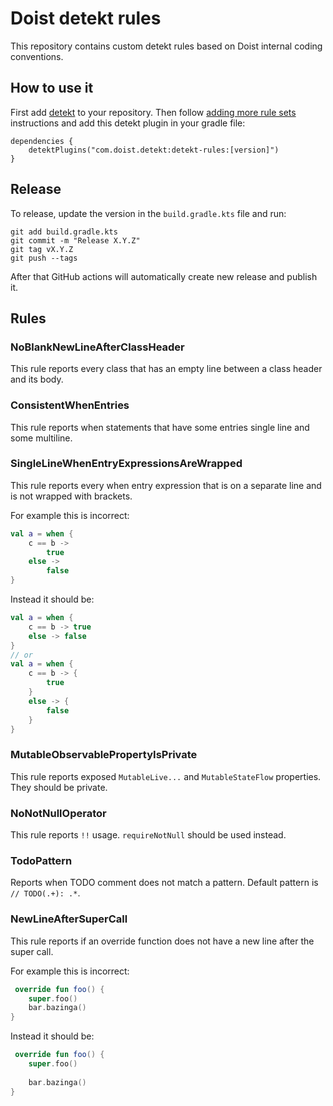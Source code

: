 # Doist detekt rules

This repository contains custom detekt rules based on Doist internal coding conventions.

## How to use it

First add [detekt](https://github.com/detekt/detekt) to your repository. Then follow
[adding more rule sets](https://github.com/detekt/detekt#adding-more-rule-sets) instructions and add this
detekt plugin in your gradle file:
```
dependencies {
    detektPlugins("com.doist.detekt:detekt-rules:[version]")
}
```

## Release

To release, update the version in the `build.gradle.kts` file and run:
```
git add build.gradle.kts
git commit -m "Release X.Y.Z"
git tag vX.Y.Z
git push --tags
```
After that GitHub actions will automatically create new release and publish it.

## Rules

### NoBlankNewLineAfterClassHeader

This rule reports every class that has an empty line between a class header and its body.

### ConsistentWhenEntries

This rule reports when statements that have some entries single line and some multiline. 

### SingleLineWhenEntryExpressionsAreWrapped

This rule reports every when entry expression that is on a separate line and is not wrapped with 
brackets.

For example this is incorrect:
```kotlin
val a = when {
    c == b ->
        true
    else ->
        false
}
```
Instead it should be:
```kotlin
val a = when {
    c == b -> true
    else -> false
}
// or
val a = when {
    c == b -> {
        true
    }
    else -> {
        false
    }
}
```

### MutableObservablePropertyIsPrivate

This rule reports exposed `MutableLive...` and `MutableStateFlow` properties. They should be 
private.

### NoNotNullOperator

This rule reports `!!` usage. `requireNotNull` should be used instead.

### TodoPattern

Reports when TODO comment does not match a pattern. Default pattern is `// TODO(.+): .*`.


### NewLineAfterSuperCall

This rule reports if an override function does not have a new line after the super call.

For example this is incorrect:
```kotlin
 override fun foo() {
    super.foo()
    bar.bazinga()
}
```
Instead it should be:
```kotlin
 override fun foo() {
    super.foo()
    
    bar.bazinga()
}
```

